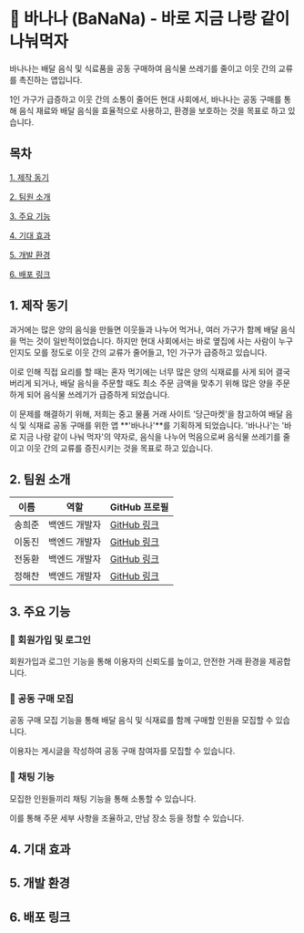 # 🍌 바나나 (BaNaNa) - 바로 지금 나랑 같이 나눠먹자

바나나는 배달 음식 및 식료품을 공동 구매하여 음식물 쓰레기를 줄이고 이웃 간의 교류를 촉진하는 앱입니다. 

1인 가구가 급증하고 이웃 간의 소통이 줄어든 현대 사회에서, 바나나는 공동 구매를 통해 음식 재료와 배달 음식을 효율적으로 사용하고, 환경을 보호하는 것을 목표로 하고 있습니다.

## 목차
[1. 제작 동기](#1-제작-동기)

[2. 팀원 소개](#2-팀원-소개)

[3. 주요 기능](#3-주요-기능)

[4. 기대 효과](#4-기대-효과)

[5. 개발 환경](#5-개발-환경)

[6. 배포 링크](#6-배포-링크)

## 1. 제작 동기
과거에는 많은 양의 음식을 만들면 이웃들과 나누어 먹거나, 여러 가구가 함께 배달 음식을 먹는 것이 일반적이었습니다. 하지만 현대 사회에서는 바로 옆집에 사는 사람이 누구인지도 모를 정도로 이웃 간의 교류가 줄어들고, 1인 가구가 급증하고 있습니다.

이로 인해 직접 요리를 할 때는 혼자 먹기에는 너무 많은 양의 식재료를 사게 되어 결국 버리게 되거나, 배달 음식을 주문할 때도 최소 주문 금액을 맞추기 위해 많은 양을 주문하게 되어 음식물 쓰레기가 급증하게 되었습니다.

이 문제를 해결하기 위해, 저희는 중고 물품 거래 사이트 '당근마켓'을 참고하여 배달 음식 및 식재료 공동 구매를 위한 앱 **'바나나'**를 기획하게 되었습니다. '바나나'는 '바로 지금 나랑 같이 나눠 먹자'의 약자로, 음식을 나누어 먹음으로써 음식물 쓰레기를 줄이고 이웃 간의 교류를 증진시키는 것을 목표로 하고 있습니다.

## 2. 팀원 소개
| 이름      | 역할          | GitHub 프로필          |
|-----------|---------------|------------------------|
| 송희준 | 백엔드 개발자 | [GitHub 링크](https://github.com/thdgmlwns1) |
| 이동진 | 백엔드 개발자 | [GitHub 링크](https://github.com/dongjin0521) |
| 전동환 | 백엔드 개발자 | [GitHub 링크](https://github.com/jdh7351) |
| 정해찬 | 백엔드 개발자 | [GitHub 링크](https://github.com/sunishae) |




## 3. 주요 기능
### 📝 회원가입 및 로그인

회원가입과 로그인 기능을 통해 이용자의 신뢰도를 높이고, 안전한 거래 환경을 제공합니다.


### 👥 공동 구매 모집

공동 구매 모집 기능을 통해 배달 음식 및 식재료를 함께 구매할 인원을 모집할 수 있습니다.

이용자는 게시글을 작성하여 공동 구매 참여자를 모집할 수 있습니다.


### 💬 채팅 기능

모집한 인원들끼리 채팅 기능을 통해 소통할 수 있습니다.

이를 통해 주문 세부 사항을 조율하고, 만남 장소 등을 정할 수 있습니다.


## 4. 기대 효과

## 5. 개발 환경

## 6. 배포 링크
